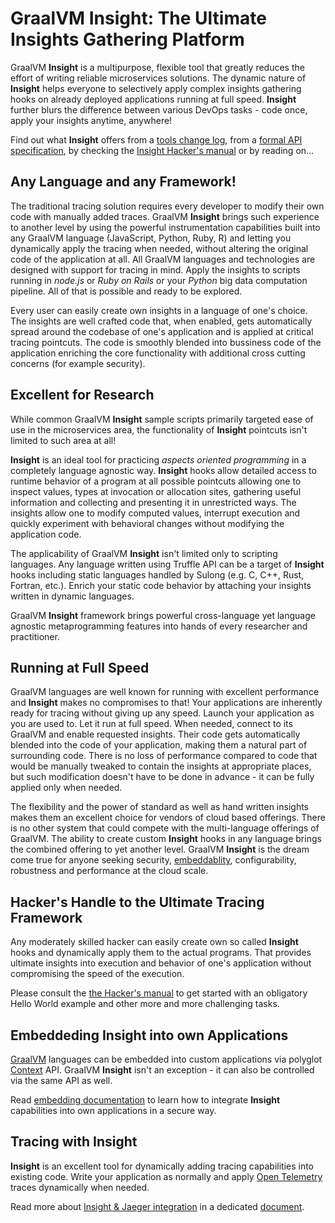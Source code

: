 # GraalVM Insight: The Ultimate Insights Gathering Platform

GraalVM **Insight** is a multipurpose, flexible tool that greatly reduces 
the effort of writing reliable microservices solutions. The dynamic nature
of **Insight** helps everyone to selectively apply complex insights gathering
hooks on already deployed applications running at full speed. 
**Insight** further blurs the difference between various DevOps tasks -
code once, apply your insights anytime, anywhere!

Find out what **Insight** offers from a [tools change log](../CHANGELOG.md),
from a [formal API specification](https://www.graalvm.org/tools/javadoc/org/graalvm/tools/insight/Insight.html),
by checking the [Insight Hacker's manual](Insight-Manual.md)
or by reading on...

## Any Language and any Framework!

The traditional tracing solution requires every developer to modify their own code 
with manually added traces. GraalVM **Insight** brings such experience to another 
level by using the powerful instrumentation capabilities built 
into any GraalVM language (JavaScript, Python, Ruby, R)
and letting you dynamically apply the tracing when needed, without altering the
original code of the application at all. All GraalVM languages and technologies 
are designed with support for tracing in mind. 
Apply the insights to scripts running in *node.js* or
*Ruby on Rails* or your *Python* big data computation pipeline. All of that
is possible and ready to be explored.

Every user can easily create own
insights in a language of one's choice. The insights are well
crafted code that, when enabled, gets automatically spread around the codebase 
of one's application and is applied at critical tracing pointcuts.
The code is smoothly blended into bussiness code of the application 
enriching the core functionality with additional cross cutting concerns
(for example security).

## Excellent for Research

While common GraalVM **Insight** sample scripts primarily targeted
ease of use in the microservices area, the functionality of **Insight**
pointcuts isn't limited to such area at all!

**Insight** is an ideal tool for practicing *aspects oriented programming*
in a completely language agnostic way. **Insight** hooks allow detailed
access to runtime behavior of a program at all possible pointcuts allowing one to
inspect values, types at invocation or allocation sites, gathering useful information
and collecting and presenting it in unrestricted ways. The insights
allow one to modify computed values, interrupt execution and 
quickly experiment with behavioral changes without modifying the
application code.

The applicability of GraalVM **Insight** isn't limited only to scripting
languages. Any language written using Truffle API can be a target of
**Insight** hooks including static languages handled by Sulong
(e.g. C, C++, Rust, Fortran, etc.). Enrich your static code behavior 
by attaching your insights written in dynamic languages.

GraalVM **Insight** framework brings powerful cross-language yet language agnostic
metaprogramming features into hands of every researcher and practitioner.

## Running at Full Speed

GraalVM languages are well known for running with excellent performance and **Insight** 
makes no compromises to that! Your applications are inherently ready for
tracing without giving up any speed. Launch your application 
as you are used to. Let it run at full speed. When needed, connect to its GraalVM
and enable requested insights. Their code gets automatically
blended into the code of your application, making them a natural part
of surrounding code. There is no loss of performance compared to code that
would be manually tweaked to contain the insights at appropriate places, but
such modification doesn't have to be done in advance - it can be fully applied
only when needed.

The flexibility and the power of standard as well as hand written
insights makes them an excellent choice for vendors of cloud
based offerings. There is no other system that could compete with the 
multi-language offerings of GraalVM. The ability to create custom **Insight** 
hooks in any language brings the combined offering to yet another level.
GraalVM **Insight** is the dream come true for anyone seeking security,
[embeddablity](Insight-Embedding.md), configurability, robustness and performance at the cloud scale.

## Hacker's Handle to the Ultimate Tracing Framework

Any moderately skilled hacker can easily create own 
so called **Insight** hooks and dynamically apply them to 
the actual programs. That provides ultimate insights into
execution and behavior of one's application without compromising the speed
of the execution.

Please consult the [the Hacker's manual](Insight-Manual.md) to
get started with an obligatory Hello World example and other more and more
challenging tasks.

## Embeddeding **Insight** into own Applications

[GraalVM](http://graalvm.org) languages can be embedded into custom applications via polyglot
[Context](https://www.graalvm.org/sdk/javadoc/org/graalvm/polyglot/Context.html) API.
GraalVM **Insight** isn't an exception - it can also be
controlled via the same API as well.

Read [embedding documentation](Insight-Embedding.md) to learn how to integrate
**Insight** capabilities into own applications in a secure way.

## Tracing with **Insight**

**Insight** is an excellent tool for dynamically adding tracing capabilities
into existing code. Write your application as normally and apply
[Open Telemetry](https://opentelemetry.io/) traces dynamically when needed.

Read more about [Insight & Jaeger integration](Insight-Tracing.md) in a
dedicated [document](Insight-Tracing.md).

